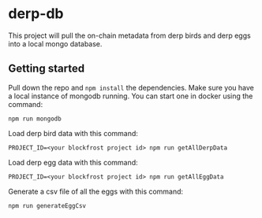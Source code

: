 # derp-db

This project will pull the on-chain metadata from derp birds and derp eggs into a local mongo database.

## Getting started

Pull down the repo and `npm install` the dependencies. Make sure you have a local instance of mongodb running. You can start one in docker using the command:

```
npm run mongodb
```

Load derp bird data with this command:

```
PROJECT_ID=<your blockfrost project id> npm run getAllDerpData
```

Load derp egg data with this command:

```
PROJECT_ID=<your blockfrost project id> npm run getAllEggData
```

Generate a csv file of all the eggs with this command:

```
npm run generateEggCsv
```
